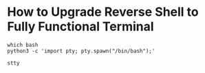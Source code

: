 # How to Upgrade Reverse Shell to Fully Functional Terminal

```
which bash
python3 -c 'import pty; pty.spawn("/bin/bash");'
```
```
stty
```
